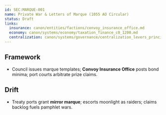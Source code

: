```yaml
---
id: SEC:MARQUE-001
name: Private War & Letters of Marque (1055 AO Circular)
status: Draft
links:
  insurance: canon/entities/factions/convoy_insurance_office.md
  economy: canon/systems/economy/taxation_finance_c0_1200.md
  centralization: canon/systems/governance/centralization_levers_principality_c1400_1550.md
---
```


## Framework
- Council issues marque templates; **Convoy Insurance Office** posts bond minima; port courts arbitrate prize claims.

## Drift
- Treaty ports grant **mirror marque**; escorts moonlight as raiders; claims backlog fuels pamphlet wars.

